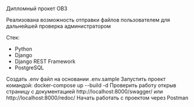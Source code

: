 Дипломный прокет ОВ3

Реализована возможность отправки файлов пользователем для дальнейшей проверка администратором

Стек:
- Python
- Django
- Django REST Framework
- PostgreSQL

Создать .env файл на основании .env.sample Запустить проект командой: docker-compose up --build -d Проверить работу открыв страницу с документацией http://localhost:8000/swagger/ или http://localhost:8000/redoc/ Начать работать с проектом через Postman
